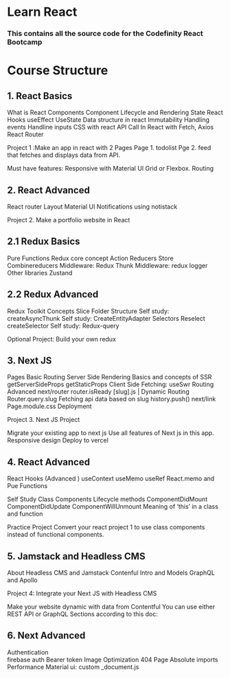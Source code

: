 # Learn React
### This contains all the source code for the Codefinity React Bootcamp

# Course  Structure

## 1. React Basics

What is React
Components
Component Lifecycle and Rendering
State
React Hooks
useEffect
UseState
Data structure in react
Immutability 
Handling events
Handline inputs
CSS with react
API Call In React with Fetch, Axios
React Router

Project 1 :Make an app in react with 2 Pages
Page 1. todolist 
Pge 2. feed that fetches and displays data from API. 

Must have features:
Responsive with Material UI Grid or Flexbox. 
Routing

## 2. React Advanced

React router
Layout
Material UI
Notifications using notistack

Project 2. Make a portfolio website in React

## 2.1 Redux Basics

Pure Functions
Redux core concept
Action
Reducers
Store
Combinereducers
Middleware: Redux Thunk
Middleware: redux logger
Other libraries
Zustand

## 2.2 Redux Advanced

Redux Toolkit
Concepts
Slice
Folder Structure
Self study: createAsyncThunk
Self study: CreateEntityAdapter
Selectors
Reselect
createSelector
Self study: Redux-query

Optional Project: Build your own redux

## 3. Next JS
Pages Basic
Routing
Server Side Rendering
Basics and concepts of SSR
getServerSideProps
getStaticProps
Client Side Fetching: useSwr
Routing Advanced
next/router
router.isReady
[slug].js | Dynamic Routing
Router.query.slug
Fetching api data based on slug
history.push()
next/link
Page.module.css
Deployment



Project 3. Next JS Project

Migrate your existing app to next js
Use all features of Next js in this app. 
Responsive design
Deploy to vercel

## 4. React Advanced
React Hooks (Advanced )
useContext
useMemo
useRef
React.memo and Pue Functions

Self Study
Class Components
Lifecycle methods
ComponentDidMount
ComponentDidUpdate
ComponentWillUnmount
Meaning of  ‘this’ in a class and function
	
Practice Project 
Convert your react project 1 to use class components instead of functional components. 

## 5. Jamstack and Headless CMS
About Headless CMS and Jamstack
Contenful Intro and Models
GraphQL and Apollo


Project 4: Integrate your Next JS with Headless CMS

Make your website dynamic with data from Contentful
You can use either REST API or GraphQL 
Sections according to this doc: 


## 6. Next Advanced

Authentication 	
firebase auth
Bearer token 
Image Optimization
404 Page
Absolute imports
Performance
Material ui: custom _document.js
